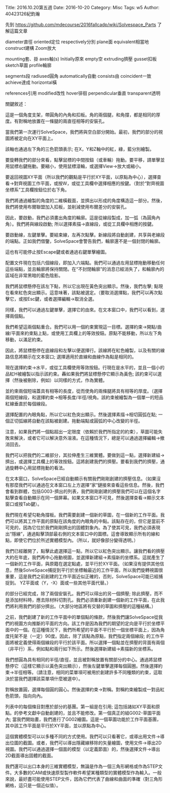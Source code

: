 Title: 2016.10.20第五週
Date: 2016-10-20
Category: Misc
Tags: w5
Author: 40423126紀鈞瀚

<!-- PELICAN_END_SUMMARY -->
先到<font color="#990099"> https://github.com/mdecourse/2016fallcadp/wiki/Solvespace_Parts </font>了解這篇文章

diameter直徑 oriented定位 respectively分別 plane面 equivalent相當地 construct建構 Zoom放大

mounting套、掛 axes軸(s) Initially原來 empty空 extruding擠壓 gusset扣板 sketch草圖 profile輪廓

segments段 radiused圓角 automatically自動 consists由 coincident一致 achieve達成 horizontal橫

references引用 modified改性 hover徘徊 perpendicular垂直 transparent透明

關鍵敘述：

這是一個角度支架，帶圓角的內角和扣板。角的兩個腿，和角撐，都是相同的厚度。有對稱地放置在一條腿的兩直徑相等的安裝孔。

當我們第一次運行SolveSpace，我們將與空白部分開始。最初，我們的部分的視圖將被定向在XY平面上。

該軸也通過左下角的三色箭頭表示; 在X，Y和Z軸中的紅，綠，藍分別繪製。

要旋轉我們的部分來看，點擊鼠標的中間按鈕（或車輪）拖動。要平移，請單擊並用鼠標右鍵拖動。要縮小，使用鼠標滾輪，或選擇View→放大或縮小。

要返回視圖XY平面（所以我們的觀點是平行於XY平面，以原點為中心），選擇查看→對齊視圖工作平面，或按W，或從工具欄中選擇相應的按鍵。（對於“對齊視圖坐標系”工具欄按鈕位於右下角。

我們將通過繪製的角度的二維橫截面，並擠出以形成的角度構造這一部分。然後，我們將使用布爾聯盟加入扣板，並削減使用布爾差分的安裝孔。

因此，要啟動，我們必須畫出角度的輪廓。這是從線段製成，加一弧（為圓角內角）。我們將與線段啟動; 所以選擇素描→直線段，或從工具欄中相應的按鍵。

要啟動線，左鍵單擊。要結束線，左再次點擊。新線段將自動創建，共享與老線段的端點。正如我們借鑒，SolveSpace會警告我們，輪廓還不是一個封閉的輪廓。

這也有可能停止按Escape鍵或者通過右鍵單擊繪圖。

配置文件現在包括六個線段，即加入六端點。我們可以通過左用鼠標拖動移動任何這些端點，並且輪廓將保持關閉。在“不封閉輪廓”的消息已經消失了，和輪廓內的區域在非常黑暗的藍色陰影。

我們將鼠標懸停在該左下點，所以它出現在黃色突出顯示。然後，我們左擊; 點現在看來紅色突出顯示。這意味著，該點被選定。（要取消選擇點，我們可以再次點擊它，或按Esc鍵，或者選擇編輯→取消全選。

同樣，我們可以通過左鍵單擊，選擇它的由來。在文本窗口中，我們可以看到，選擇兩個點。

我們希望這兩個點重合。我們可以用一個約束實現這一目標。選擇約束→開點/曲線/平面來約束點上點，或使用工具欄上的等效按鈕。原點不能移動，所以左下角移動，以滿足約束。

因此，將鼠標懸停在底線段和左擊以便選擇行。該線將在紅色繪製，以及有關的線路信息將顯示在文本窗口; 選擇適用於直線和曲線作為點是相同的。

現在選擇約束→水平，或從工具欄使用等效按鈕。行現在是水平的，並且一個小的品紅H被繪製以指示該約束。轟如果我們將鼠標懸停它顯示為黃色; 該約束可以選擇（然後被刪除，例如）以同樣的方式，作為實體。

並約束兩個短端蓋具有相等的長度，從而使角的兩條腿將具有相等的厚度。（選擇兩個短線段，和選擇約束→相等長度/半徑/視角。該約束被繪製為一個單一的短品紅線垂直於每個線段。

選擇配置的內眼角點，所以它以紅色突出顯示。然後選擇素描→相切圓弧在點; 一個正切弧線將自動在該點被創建。拖動端點或圓弧的中心改變的半徑。

注意，如果我們將一個點超出一定限度（依賴於我們所指定的約束），草圖可能失敗來解決，或者它可以解決意外溶液。在這種情況下，總是可以通過選擇編輯→撤消回去。

我們可以把我們的二維部分，其拉伸產生三維實體。要做到這一點，選擇新建組→擠出，或選擇工具欄上的等效按鈕。這將創建我們的擠壓。要看到我們的擠壓，通過旋轉中心用鼠標拖動的看法。

在文本窗口，SolveSpace已經自動顯示有關我們剛剛創建的擠壓信息。（如果沒有那麼我們可以通過在文本窗口左上方選擇“家”鏈接來查看這些信息。然後，我們會看到群體，包括G003-擠出的列表，我們剛剛創建的擠壓我們可以在這個名字點擊查看自動顯示在同一個屏幕。如果文本窗口不可見，然後選擇查看→顯示文本窗口或按Tab鍵）。

我們現在希望勾勒角撐板。我們需要創建一個新的草圖，在一個新的工作平面。我們可以將其工作平面的原點在該角度的內眼角的中點。該點存在的，但它是當前不可見的，因為它位於我們剛剛擠出的固體對象內。為了使其可見，我們必須表現出“隱線”，通過點擊頂部最右側的文本窗口中的圖標。這會導致顯示所有的線和點，即使它們位於所述實體模型內。（所以，就好像部分變得透明。）

我們已經離開了，點擊此處選擇這一點，所以它以紅色突出顯示。讓我們看的擠壓大約在年底，我們再中心拖動視圖，並選擇新建組→素描新的坐標系。這就產生了一個新的工作平面，與原籍在選定點處，並平行於XY平面。（如果沒有提供其他信息，然後SolveSpace捕捉到平行於坐標軸最近的工作平面，所以我們旋轉視圖很重要，這是我們之前創建的工作平面近似正確的，否則，SolveSpace可能已經捕捉到。 YZ平面或（Y，-X）面或一些其他平面代替。）

的部分已經完成，除了兩個安裝孔。我們可以得出的另一個擠壓; 除此擠壓，而不是添加材料時，應去除材料切割孔。我們必須重新創建一個新的工作平面，在此我們將利用我們的部分擠出。（大部分地區將有交替的草圖和擠壓的這種結構。）

之前，我們創建了新的工作平面中的單個點的條款，然後我們讓SolveSpace從我們的視圖方向推斷的平面的方向。該工作是因為我們的期望的定向是平行於坐標平面中的一個。在這種情況下，我們所希望的平面不平行於一個坐標平面上，因為角度托架不是（一定）90度。因此，除了該點為原點，我們指定兩個線段; 的工作平面將被定義使得兩個線段的平行於該平面。所以選擇一個點並在擠壓的背面有兩個（非平行）系，例如點和兩行如下所示。然後選擇新建組→素描新的坐標系。

我們想圓為具有相同的半徑/直徑，並且被對稱放置有關部分的中心。通過將鼠標懸停它（這樣它顯示以黃色突出顯示），然後左鍵單擊選擇每個圓圈。然後選擇約束→半徑相等。（請注意，相同的菜單項可被用於創建許多不同種類的約束，這取決於當我們選擇該菜單項什麼被選中）。

對稱放置圓，選擇每個圓的圓心。然後選擇約束→對稱。對稱約束繪製成一對品紅色箭頭，指向向內。

列表中的每個條目對應於部分的基團。第一組是在引用; 這包括諸如XY平面和原點。的參考文獻中自動創建的，並且不能修改。第一個真正的組G002-草圖平面內; 當我們開始畫，我們進行了G002繪圖。這是一個草圖功能於工作平面基團，其中該工作平面是平行於XY平面，並以原點為中心。

這個實體模型可以以多種不同的方式使用。我們可以只看著它，或導出用文件→導出位圖的截圖。或者，我們可以導出隱藏線移除的矢量繪圖，使用文件→導出2D視圖。我們可以通過選擇一個面的模型（以定義節面）的，然後選擇文件→導出2D截面導出固體的截面。

我們還可以出口本身的三維實體模型，無論是作為一個三角形網格或作為STEP文件。大多數的CAM或快速原型製作軟件希望某種類型的實體模型作為輸入。一般來說，最好盡可能使用STEP文件，因為它們代表了曲線和曲面的準確（對三角形網格，這只是一個近似值）。




